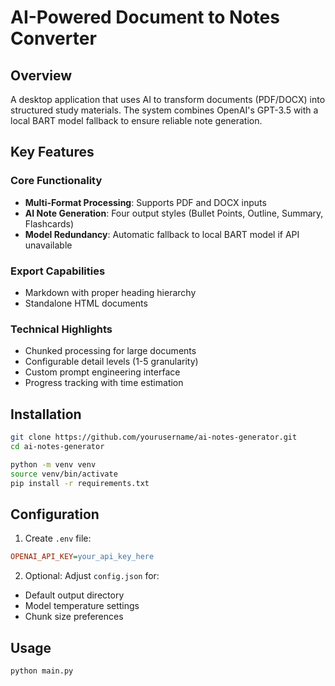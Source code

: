 # AI-Powered Document to Notes Converter

## Overview

A desktop application that uses AI to transform documents (PDF/DOCX) into structured study materials. The system combines OpenAI's GPT-3.5 with a local BART model fallback to ensure reliable note generation.

## Key Features

### Core Functionality
- **Multi-Format Processing**: Supports PDF and DOCX inputs
- **AI Note Generation**: Four output styles (Bullet Points, Outline, Summary, Flashcards)
- **Model Redundancy**: Automatic fallback to local BART model if API unavailable

### Export Capabilities
- Markdown with proper heading hierarchy
- Standalone HTML documents

### Technical Highlights
- Chunked processing for large documents
- Configurable detail levels (1-5 granularity)
- Custom prompt engineering interface
- Progress tracking with time estimation

## Installation

```bash
git clone https://github.com/yourusername/ai-notes-generator.git
cd ai-notes-generator

python -m venv venv
source venv/bin/activate  
pip install -r requirements.txt
```

## Configuration

1. Create `.env` file:
```ini
OPENAI_API_KEY=your_api_key_here
```

2. Optional: Adjust `config.json` for:
- Default output directory
- Model temperature settings
- Chunk size preferences

## Usage

```bash
python main.py
```

